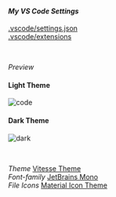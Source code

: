 #### *My VS Code Settings*

[.vscode/settings.json](https://github.com/murillo-nahas/vscode-settings/blob/main/settings.json) <br>
[.vscode/extensions](https://github.com/murillo-nahas/vscode-settings/blob/main/extensions.json)

<br>

*Preview*
#### Light Theme
![code](https://user-images.githubusercontent.com/71032453/157658938-8f178799-430d-4acd-834f-1dd5f0f3cd8a.png)

 
 #### Dark Theme
 ![dark](https://user-images.githubusercontent.com/71032453/157659098-b6b35fb5-5c4e-4358-bd0d-b2f36c681be5.png)


<br>

*Theme* [Vitesse Theme](https://marketplace.visualstudio.com/items?itemName=antfu.theme-vitesse) <br>
*Font-family* [JetBrains Mono](https://www.jetbrains.com/lp/mono/) <br>
*File Icons* [Material Icon Theme](https://marketplace.visualstudio.com/items?itemName=PKief.material-icon-theme) <br>
